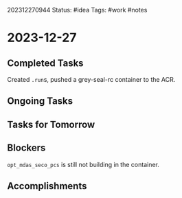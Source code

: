 202312270944
Status: #idea
Tags: #work #notes 

# 2023-12-27

## Completed Tasks
Created `.run`s, pushed a grey-seal-rc container to the ACR.

## Ongoing Tasks

## Tasks for Tomorrow

## Blockers
`opt_mdas_seco_pcs` is still not building in the container.

## Accomplishments


